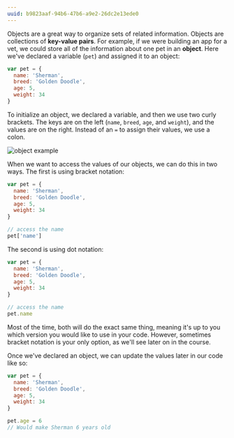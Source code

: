 ```yaml
---
uuid: b9823aaf-94b6-47b6-a9e2-26dc2e13ede0
---
```


Objects are a great way to organize sets of related information. Objects are collections of **key-value pairs**. For example, if we were building an app for a vet, we could store all of the information about one pet in an **object**. Here we've declared a variable (`pet`) and assigned it to an object:

```javascript
var pet = {
  name: 'Sherman',
  breed: 'Golden Doodle',
  age: 5,
  weight: 34
}
```

To initialize an object, we declared a variable, and then we use two curly brackets. The keys are on the left (`name`, `breed`, `age`, and `weight`), and the values are on the right. Instead of an `=` to assign their values, we use a colon.

![object example](https://d3vv6lp55qjaqc.cloudfront.net/items/0V3P243a2M4511123W44/Image%202017-09-04%20at%2012.50.30%20PM.png)

When we want to access the values of our objects, we can do this in two ways. The first is using bracket notation:

```javascript
var pet = {
  name: 'Sherman',
  breed: 'Golden Doodle',
  age: 5,
  weight: 34
}

// access the name
pet['name']
```

The second is using dot notation:

```javascript
var pet = {
  name: 'Sherman',
  breed: 'Golden Doodle',
  age: 5,
  weight: 34
}

// access the name
pet.name
```

Most of the time, both will do the exact same thing, meaning it's up to you which version you would like to use in your code. However, sometimes bracket notation is your only option, as we'll see later on in the course.

Once we've declared an object, we can update the values later in our code like so:

```javascript
var pet = {
  name: 'Sherman',
  breed: 'Golden Doodle',
  age: 5,
  weight: 34
}

pet.age = 6
// Would make Sherman 6 years old
```
